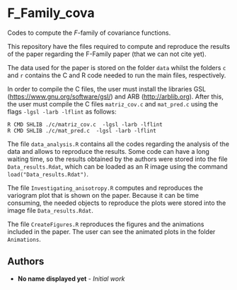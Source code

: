 # F_Family_cova
Codes to compute the $F$-family of covariance functions.

This repository have the files required to compute and reproduce the results of the paper regarding the F-Family paper (that we can not cite yet). 

The data used for the paper is stored on the folder `data` whilst the folders `c` and `r` contains the C and R code needed to run the main files, respectively.

In order to compile the C files, the user must install the libraries GSL (https://www.gnu.org/software/gsl/) and ARB (http://arblib.org). After this, the user must compile the C files `matriz_cov.c` and `mat_pred.c` using the flags  `-lgsl -larb -lflint` as follows:

```
R CMD SHLIB ./c/matriz_cov.c  -lgsl -larb -lflint
R CMD SHLIB ./c/mat_pred.c  -lgsl -larb -lflint
```

The file `data_analysis.R` contains all the codes regarding the analysis of the data and allows to reproduce the results. Some code can have a long waiting time, so the results obtained by the authors were stored into the file `Data_results.Rdat`, which can be loaded as an R image using the command `load("Data_results.Rdat")`.

The file `Investigating_anisotropy.R` computes and reproduces the variogram plot that is shown on the paper. Because it can be time consuming, the needed objects to reproduce the plots were stored into the image file `Data_results.Rdat`.

The file `CreateFigures.R` reproduces the figures and the animations included in the paper. The user can see the animated plots in the folder `Animations`.

## Authors

* **No name displayed yet** - *Initial work*
